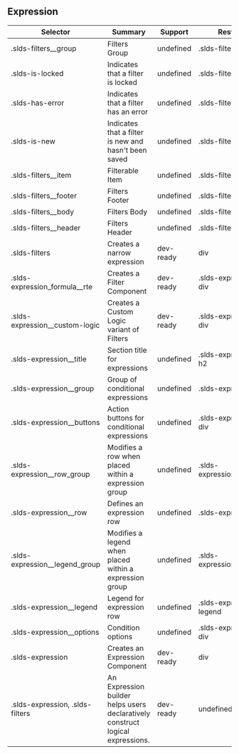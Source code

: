 

## Expression

| Selector | Summary | Support | Restrict | Variant |
|-------|-------|-------|-------|-------|
| .slds-filters__group | Filters Group | undefined | .slds-filters div | undefined |
| .slds-is-locked | Indicates that a filter is locked | undefined | .slds-filters__item | undefined |
| .slds-has-error | Indicates that a filter has an error | undefined | .slds-filters__item | undefined |
| .slds-is-new | Indicates that a filter is new and hasn't been saved | undefined | .slds-filters__item | undefined |
| .slds-filters__item | Filterable Item | undefined | .slds-filters li div | undefined |
| .slds-filters__footer | Filters Footer | undefined | .slds-filters div | undefined |
| .slds-filters__body | Filters Body | undefined | .slds-filters div | undefined |
| .slds-filters__header | Filters Header | undefined | .slds-filters div | undefined |
| .slds-filters | Creates a narrow expression | dev-ready | div | true |
| .slds-expression_formula__rte | Creates a Filter Component | dev-ready | .slds-expression div | true |
| .slds-expression__custom-logic | Creates a Custom Logic variant of Filters | dev-ready | .slds-expression div | true |
| .slds-expression__title | Section title for expressions | undefined | .slds-expression h2 | undefined |
| .slds-expression__group | Group of conditional expressions | undefined | .slds-expression li | undefined |
| .slds-expression__buttons | Action buttons for conditional expressions | undefined | .slds-expression div | undefined |
| .slds-expression__row_group | Modifies a row when placed within a expression group | undefined | .slds-expression__row | undefined |
| .slds-expression__row | Defines an expression row | undefined | .slds-expression li | undefined |
| .slds-expression__legend_group | Modifies a legend when placed within a expression group | undefined | .slds-expression__legend | undefined |
| .slds-expression__legend | Legend for expression row | undefined | .slds-expression legend | undefined |
| .slds-expression__options | Condition options | undefined | .slds-expression div | undefined |
| .slds-expression | Creates an Expression Component | dev-ready | div | true |
| .slds-expression, .slds-filters | An Expression builder helps users declaratively construct logical expressions. | dev-ready | undefined | undefined |